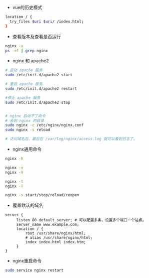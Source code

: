 - vue的历史模式

```bash
location / {
  try_files $uri $uri/ /index.html;
}
```

- 查看版本及查看是否运行

```bash
nginx -v
ps -ef | grep nginx
```

- nginx 和 apache2

```bash
# 启动 apache 服务
sudo /etc/init.d/apache2 start

# 重启 apache 服务
sudo /etc/init.d/apache2 restart

#停止 apache 服务
sudo /etc/init.d/apache2 stop


# nginx 启动不了命令
# 去到 nginx 的目录
sudo nginx -c /etc/nginx/nginx.conf
sudo nginx -s reload

# 访问域名后，最后在 /var/log/nginx/access.log 就可以看到日志了。
```

- nginx通用命令

```bash
nginx -h

nginx -v
nginx -V

nginx -t
nginx -T

nginx -s start/stop/reload/reopen
```

- 覆盖默认的域名

```nginx
server {
     listen 80 default_server; # 可以配置多条，设置多个端口一个站点。
     server_name www.example.com;
     location / {
         root /usr/share/nginx/html;
         # alias /usr/share/nginx/html;
         index index.html index.htm;
     }
}
```

- nginx重启命令

```bash
sudo service nginx restart
```

